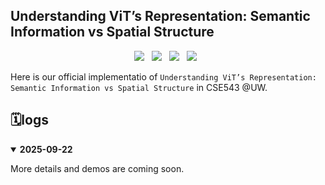 ## Understanding ViT’s Representation: Semantic Information vs Spatial Structure

<div align="center">
  <a href=><img src='https://img.shields.io/badge/ArXiv-red?logo=arxiv'></a>  &nbsp;
  <!-- <a href='https://gongyeliu.github.io/Flow-GRPO/'><img src='https://img.shields.io/badge/Visualization-green?logo=github'></a> &nbsp; -->
  <a href=""><img src="https://img.shields.io/badge/Code-9E95B7?logo=github"></a> &nbsp; 
  <a href=><img src='https://img.shields.io/badge/Model-blue?logo=huggingface'></a> &nbsp; 
  <a href=><img src='https://img.shields.io/badge/HF-blue?logo=huggingface'></a> &nbsp;
</div>

Here is our official implementatio of `Understanding ViT’s Representation: Semantic Information vs Spatial Structure` in CSE543 @UW.

## 🗓️logs
<details open>
<summary><strong>2025-09-22</strong></summary>

More details and demos are coming soon.

</details>
